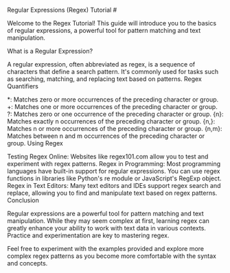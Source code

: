 Regular Expressions (Regex) Tutorial #

Welcome to the Regex Tutorial! This guide will introduce you to the basics of regular expressions, a powerful tool for pattern matching and text manipulation.

What is a Regular Expression?

A regular expression, often abbreviated as regex, is a sequence of characters that define a search pattern. It's commonly used for tasks such as searching, matching, and replacing text based on patterns.
Regex Quantifiers

*: Matches zero or more occurrences of the preceding character or group.
+: Matches one or more occurrences of the preceding character or group.
?: Matches zero or one occurrence of the preceding character or group.
{n}: Matches exactly n occurrences of the preceding character or group.
{n,}: Matches n or more occurrences of the preceding character or group.
{n,m}: Matches between n and m occurrences of the preceding character or group.
Using Regex

Testing Regex Online: Websites like regex101.com allow you to test and experiment with regex patterns.
Regex in Programming: Most programming languages have built-in support for regular expressions. You can use regex functions in libraries like Python's re module or JavaScript's RegExp object.
Regex in Text Editors: Many text editors and IDEs support regex search and replace, allowing you to find and manipulate text based on regex patterns.
Conclusion

Regular expressions are a powerful tool for pattern matching and text manipulation. While they may seem complex at first, learning regex can greatly enhance your ability to work with text data in various contexts. Practice and experimentation are key to mastering regex.

Feel free to experiment with the examples provided and explore more complex regex patterns as you become more comfortable with the syntax and concepts.


